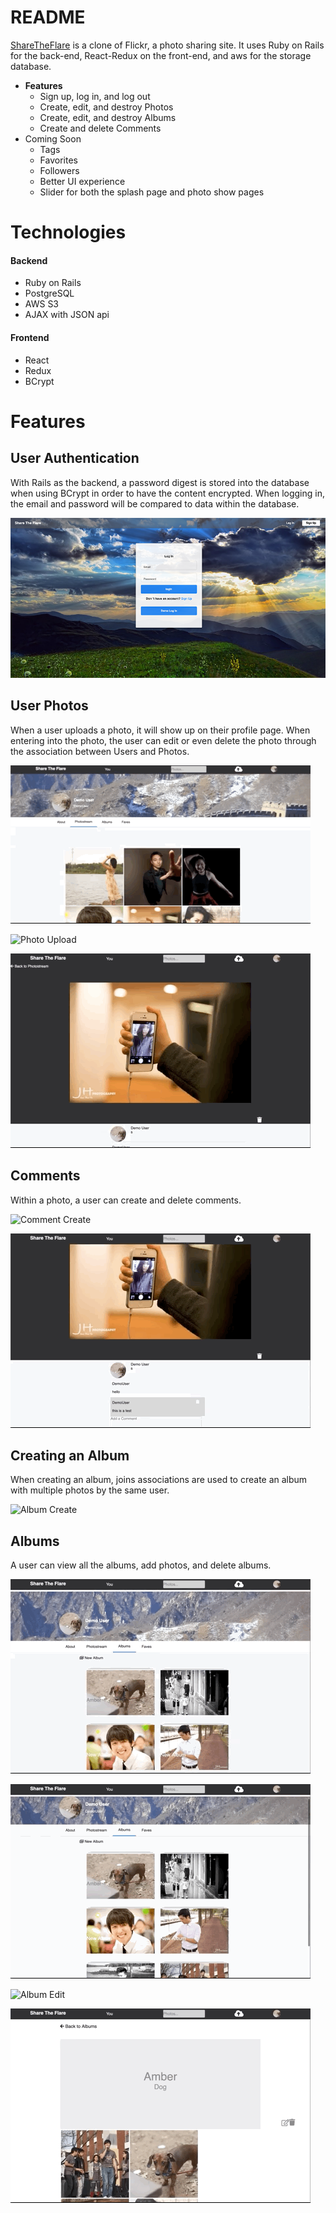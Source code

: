 # README

[ShareTheFlare](https://share-the-flare.jeanwooha.me) is a clone of Flickr, a photo sharing site. It uses Ruby on Rails for the back-end, React-Redux on the front-end, and aws for the storage database.

- **Features**
  - Sign up, log in, and log out
  - Create, edit, and destroy Photos
  - Create, edit, and destroy Albums
  - Create and delete Comments
- Coming Soon
  - Tags
  - Favorites
  - Followers
  - Better UI experience
  - Slider for both the splash page and photo show pages  


# Technologies
#### Backend
 - Ruby on Rails
 - PostgreSQL
 - AWS S3
 - AJAX with JSON api

#### Frontend
 - React
 - Redux
 - BCrypt
 
# Features

## User Authentication

With Rails as the backend, a password digest is stored into the database when using BCrypt in order to have the content encrypted. When logging in, the email and password will be compared to data within the database.

![Login Modal Page](Login-pic.png)

## User Photos

When a user uploads a photo, it will show up on their profile page. When entering into the photo, the user can edit or even delete the photo through the association between Users and Photos.

![User PhotoStream](photostream.gif)

![Photo Upload](photo-upload.gif)

![Photo Delete](photo-delete.gif)

## Comments

Within a photo, a user can create and delete comments.

![Comment Create](comment-create.gif)

![Comment Delete](comment-delete.gif)


## Creating an Album

When creating an album, joins associations are used to create an album with multiple photos by the same user.

![Album Create](album-create.gif)


## Albums

A user can view all the albums, add photos, and delete albums. 

![Album Index](album-index.gif)

![Album Show](album-show.gif)

![Album Edit](album-edit.gif)

![Album Delete](album-delete.gif)
